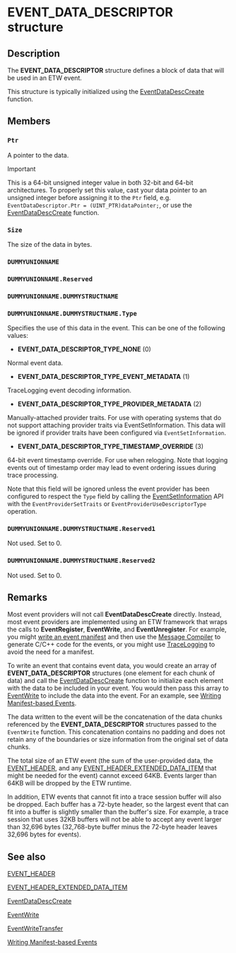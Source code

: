 # EVENT_DATA_DESCRIPTOR structure

## Description

The **EVENT_DATA_DESCRIPTOR** structure defines a block of data that will be
used in an ETW event.

This structure is typically initialized using the
[EventDataDescCreate](https://learn.microsoft.com/windows/win32/api/evntprov/nf-evntprov-eventdatadesccreate)
function.

## Members

### `Ptr`

A pointer to the data.

> [!Important]
> This is a 64-bit unsigned integer value in both 32-bit and
> 64-bit architectures. To properly set this value, cast your data pointer to an
> unsigned integer before assigning it to the `Ptr` field, e.g.
> `EventDataDescriptor.Ptr = (UINT_PTR)dataPointer;`, or use the
> [EventDataDescCreate](https://learn.microsoft.com/windows/win32/api/evntprov/nf-evntprov-eventdatadesccreate)
> function.

### `Size`

The size of the data in bytes.

### `DUMMYUNIONNAME`

### `DUMMYUNIONNAME.Reserved`

### `DUMMYUNIONNAME.DUMMYSTRUCTNAME`

### `DUMMYUNIONNAME.DUMMYSTRUCTNAME.Type`

Specifies the use of this data in the event. This can be one of the following
values:

- **EVENT_DATA_DESCRIPTOR_TYPE_NONE** (0)

 Normal event data.

- **EVENT_DATA_DESCRIPTOR_TYPE_EVENT_METADATA** (1)

 TraceLogging event decoding information.

- **EVENT_DATA_DESCRIPTOR_TYPE_PROVIDER_METADATA** (2)

 Manually-attached provider traits. For use with operating systems that do not
support attaching provider traits via EventSetInformation. This data will be
ignored if provider traits have been configured via `EventSetInformation`.

- **EVENT_DATA_DESCRIPTOR_TYPE_TIMESTAMP_OVERRIDE** (3)

 64-bit event timestamp override. For use when relogging. Note that logging
events out of timestamp order may lead to event ordering issues during trace
processing.

Note that this field will be ignored unless the event provider has been
configured to respect the `Type` field by calling the
[EventSetInformation](https://learn.microsoft.com/windows/win32/api/evntprov/nf-evntprov-eventsetinformation)
API with the `EventProviderSetTraits` or `EventProviderUseDescriptorType`
operation.

### `DUMMYUNIONNAME.DUMMYSTRUCTNAME.Reserved1`

Not used. Set to 0.

### `DUMMYUNIONNAME.DUMMYSTRUCTNAME.Reserved2`

Not used. Set to 0.

## Remarks

Most event providers will not call **EventDataDescCreate** directly. Instead,
most event providers are implemented using an ETW framework that wraps the calls
to **EventRegister**, **EventWrite**, and **EventUnregister**. For example, you
might
[write an event manifest](https://learn.microsoft.com/windows/win32/etw/writing-manifest-based-events) and
then use the [Message Compiler](https://learn.microsoft.com/windows/win32/wes/message-compiler--mc-exe-) to
generate C/C++ code for the events, or you might use
[TraceLogging](https://learn.microsoft.com/windows/win32/tracelogging/trace-logging-portal) to avoid the
need for a manifest.

To write an event that contains event data, you would create an array of
**EVENT_DATA_DESCRIPTOR** structures (one element for each chunk of data) and
call the
[EventDataDescCreate](https://learn.microsoft.com/windows/desktop/api/evntprov/nf-evntprov-eventdatadesccreate)
function to initialize each element with the data to be included in your event.
You would then pass this array to
[EventWrite](https://learn.microsoft.com/windows/desktop/api/evntprov/nf-evntprov-eventwrite) to include
the data into the event. For an example, see
[Writing Manifest-based Events](https://learn.microsoft.com/windows/desktop/ETW/writing-manifest-based-events).

The data written to the event will be the concatenation of the data chunks
referenced by the **EVENT_DATA_DESCRIPTOR** structures passed to the
`EventWrite` function. This concatenation contains no padding and does not
retain any of the boundaries or size information from the original set of data
chunks.

The total size of an ETW event (the sum of the user-provided data, the
[EVENT_HEADER](https://learn.microsoft.com/windows/desktop/api/evntcons/ns-evntcons-event_header), and any
[EVENT_HEADER_EXTENDED_DATA_ITEM](https://learn.microsoft.com/windows/desktop/api/evntcons/ns-evntcons-event_header_extended_data_item)
that might be needed for the event) cannot exceed 64KB. Events larger than 64KB
will be dropped by the ETW runtime.

In addition, ETW events that cannot fit into a trace session buffer will also be
dropped. Each buffer has a 72-byte header, so the largest event that can fit
into a buffer is slightly smaller than the buffer's size. For example, a trace
session that uses 32KB buffers will not be able to accept any event larger than
32,696 bytes (32,768-byte buffer minus the 72-byte header leaves 32,696 bytes
for events).

## See also

[EVENT_HEADER](https://learn.microsoft.com/windows/desktop/api/evntcons/ns-evntcons-event_header)

[EVENT_HEADER_EXTENDED_DATA_ITEM](https://learn.microsoft.com/windows/desktop/api/evntcons/ns-evntcons-event_header_extended_data_item)

[EventDataDescCreate](https://learn.microsoft.com/windows/win32/api/evntprov/nf-evntprov-eventdatadesccreate)

[EventWrite](https://learn.microsoft.com/windows/desktop/api/evntprov/nf-evntprov-eventwrite)

[EventWriteTransfer](https://learn.microsoft.com/windows/desktop/api/evntprov/nf-evntprov-eventwritetransfer)

[Writing Manifest-based Events](https://learn.microsoft.com/windows/desktop/ETW/writing-manifest-based-events)